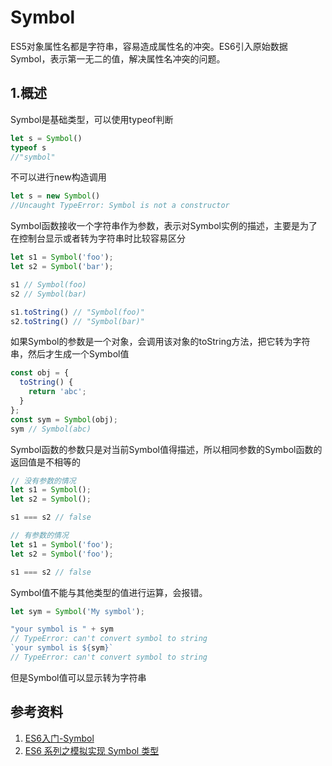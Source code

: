 # Symbol

ES5对象属性名都是字符串，容易造成属性名的冲突。ES6引入原始数据Symbol，表示第一无二的值，解决属性名冲突的问题。

## 1.概述

Symbol是基础类型，可以使用typeof判断

```javascript
let s = Symbol()
typeof s
//"symbol"
```

不可以进行new构造调用

```javascript
let s = new Symbol()
//Uncaught TypeError: Symbol is not a constructor
```

Symbol函数接收一个字符串作为参数，表示对Symbol实例的描述，主要是为了在控制台显示或者转为字符串时比较容易区分

```javascript
let s1 = Symbol('foo');
let s2 = Symbol('bar');

s1 // Symbol(foo)
s2 // Symbol(bar)

s1.toString() // "Symbol(foo)"
s2.toString() // "Symbol(bar)"
```

如果Symbol的参数是一个对象，会调用该对象的toString方法，把它转为字符串，然后才生成一个Symbol值

```javascript
const obj = {
  toString() {
    return 'abc';
  }
};
const sym = Symbol(obj);
sym // Symbol(abc)
```

Symbol函数的参数只是对当前Symbol值得描述，所以相同参数的Symbol函数的返回值是不相等的

```javascript
// 没有参数的情况
let s1 = Symbol();
let s2 = Symbol();

s1 === s2 // false

// 有参数的情况
let s1 = Symbol('foo');
let s2 = Symbol('foo');

s1 === s2 // false
```

Symbol值不能与其他类型的值进行运算，会报错。

```javascript
let sym = Symbol('My symbol');

"your symbol is " + sym
// TypeError: can't convert symbol to string
`your symbol is ${sym}`
// TypeError: can't convert symbol to string
```

但是Symbol值可以显示转为字符串

## 参考资料

1. [ES6入门-Symbol](<https://es6.ruanyifeng.com/#docs/symbol>)
2. [ES6 系列之模拟实现 Symbol 类型](<https://github.com/mqyqingfeng/Blog/issues/87>)